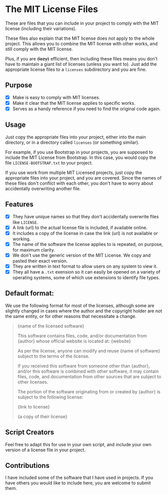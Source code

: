 # The MIT License Files

These are files that you can include in your project to comply with the MIT license (including their variations). 

These files also explain that the MIT license does not apply to the whole project. This allows you to combine the MIT license with other works, and still comply with the MIT license.

Plus, if you are ~~{lazy}~~ efficient, then including these files means you don't have to maintain a giant list of licenses (unless you want to). Just add the appropriate license files to a `licenses` subdirectory and you are fine.

## Purpose

- [x] Make is easy to comply with MIT licenses.
- [x] Make it clear that the MIT license applies to specific works.
- [x] Serves as a handy reference if you need to find the original code again.

## Usage

Just copy the appropriate files into your project, either into the main directory, or in a directory called `licenses` (or something similar).

For example, if you use Bootstrap in your projects, you are supposed to include the MIT License from Bootstrap. In this case, you would copy the file `LICENSE-BOOTSTRAP.txt` to your project.

If you use work from multiple MIT Licensed projects, just copy the appropriate files into your project, and you are covered. Since the names of these files don't conflict with each other, you don't have to worry about accidentally overwriting another file.

## Features

- [x] They have unique names so that they don't accidentally overwrite files like `LICENSE`.
- [x] A link (url) to the actual license file is included, if available online.
- [x] It includes a copy of the license in case the link (url) is not available or working.
- [x] The name of the software the license applies to is repeated, on purpose, for maximum clarity.
- [x] We don't use the generic version of the MIT License. We copy and pasted their exact version.
- [x] They are written in text format to allow users on any system to view it.
- [x] They all have a `.txt` exension so it can easily be opened on a variety of operating systems, some of which use extensions to identify file types.

## Default format:

We use the following format for most of the licenses, although some are slightly changed in cases where the author and the copyright holder are not the same entity, or for other reasons that necessitate a change.

> {name of the licensed software}
> 
> This software contains files, code, and/or documentation from {author}
> whose official website is located at: {website}
> 
> As per the license, anyone can modify and reuse {name of software} 
> subject to the terms of the license. 
> 
> If you received this software from someone other than {author}, 
> and/or this software is combined with other software,
> it may contain files, code, and documentation from other sources 
> that are subject to other licenses.
> 
> The portion of the software originating from or created by {author}
> is subject to the following license:
> 
> {link to license}
> 
> {a copy of their license}

## Script Creators

Feel free to adapt this for use in your own script, and include your own version of a license file in your project.

## Contributions

I have included some of the software that I have used in projects. If you have others you would like to include here, you are welcome to submit them.
